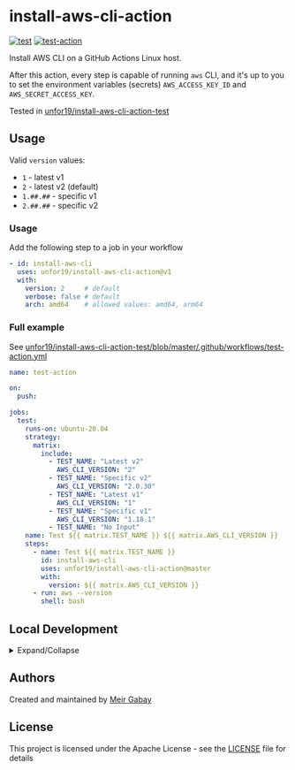 # install-aws-cli-action

[![test](https://github.com/unfor19/install-aws-cli-action/actions/workflows/test.yaml/badge.svg)](https://github.com/unfor19/install-aws-cli-action/actions?query=workflow%3Atest)
[![test-action](https://github.com/unfor19/install-aws-cli-action-test/workflows/test-action/badge.svg)](https://github.com/unfor19/install-aws-cli-action-test/actions?query=workflow%3Atest-action)

Install AWS CLI on a GitHub Actions Linux host. 

After this action, every step is capable of running `aws` CLI, and it's up to you to set the environment variables (secrets) `AWS_ACCESS_KEY_ID` and `AWS_SECRET_ACCESS_KEY`.

Tested in [unfor19/install-aws-cli-action-test](https://github.com/unfor19/install-aws-cli-action-test/actions?query=workflow%3Atest-action)

## Usage

Valid `version` values:

- `1` - latest v1
- `2` - latest v2 (default)
- `1.##.##` - specific v1
- `2.##.##` - specific v2

### Usage

Add the following step to a job in your workflow

```yaml
- id: install-aws-cli
  uses: unfor19/install-aws-cli-action@v1
  with:
    version: 2     # default
    verbose: false # default
    arch: amd64    # allowed values: amd64, arm64
```

### Full example

See [unfor19/install-aws-cli-action-test/blob/master/.github/workflows/test-action.yml](https://github.com/unfor19/install-aws-cli-action-test/blob/master/.github/workflows/test-action.yml)

```yaml
name: test-action

on:
  push:

jobs:
  test:
    runs-on: ubuntu-20.04
    strategy:
      matrix:
        include:
          - TEST_NAME: "Latest v2"
            AWS_CLI_VERSION: "2"
          - TEST_NAME: "Specific v2"
            AWS_CLI_VERSION: "2.0.30"
          - TEST_NAME: "Latest v1"
            AWS_CLI_VERSION: "1"
          - TEST_NAME: "Specific v1"
            AWS_CLI_VERSION: "1.18.1"
          - TEST_NAME: "No Input"
    name: Test ${{ matrix.TEST_NAME }} ${{ matrix.AWS_CLI_VERSION }}
    steps:
      - name: Test ${{ matrix.TEST_NAME }}
        id: install-aws-cli
        uses: unfor19/install-aws-cli-action@master
        with:
          version: ${{ matrix.AWS_CLI_VERSION }}
      - run: aws --version
        shell: bash
```

## Local Development

<details>

<summary>Expand/Collapse</summary>

### Requirements

- Docker

### Getting Started

1. Build Docker image
   ```bash
   docker build -t "install-aws-cli-action" .
   ```
1. Run container
   ```bash
   docker run --rm -it "install-aws-cli-action" "v2" "amd64"
   ```

</details>

## Authors

Created and maintained by [Meir Gabay](https://github.com/unfor19)

## License

This project is licensed under the Apache License - see the [LICENSE](https://github.com/unfor19/install-aws-cli-action/blob/master/LICENSE) file for details
